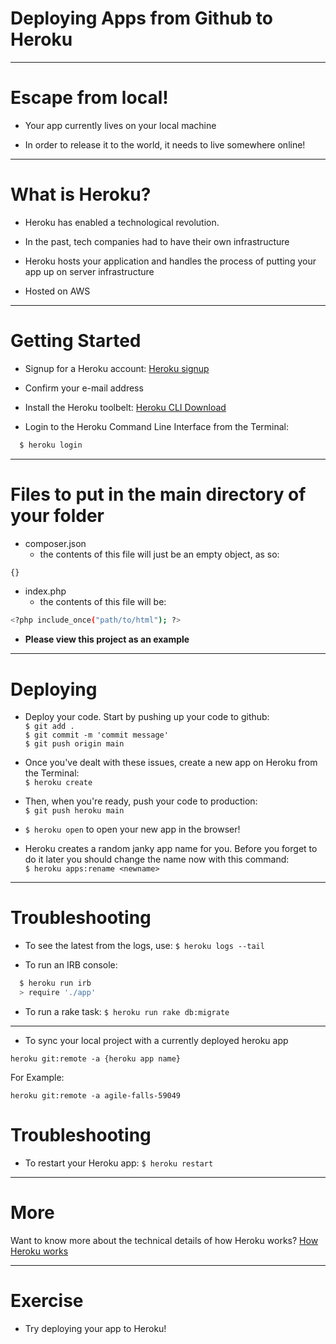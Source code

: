 # Deploying Apps from Github to Heroku

---

# Escape from local!

- Your app currently lives on your local machine

- In order to release it to the world, it needs to live somewhere online!

---

# What is Heroku?

- Heroku has enabled a technological revolution.

- In the past, tech companies had to have their own infrastructure

- Heroku hosts your application and handles the process of putting your app up on server infrastructure

- Hosted on AWS

---

# Getting Started

- Signup for a Heroku account:
  [Heroku signup](https://id.heroku.com/signup)

- Confirm your e-mail address

- Install the Heroku toolbelt:
  [Heroku CLI Download](https://devcenter.heroku.com/articles/heroku-cli#download-and-install)

- Login to the Heroku Command Line Interface from the Terminal:

```bash
  $ heroku login
```

---

# Files to put in the main directory of your folder

- composer.json
  - the contents of this file will just be an empty object, as so:

```bash
{}
```

- index.php
  - the contents of this file will be:

```bash
<?php include_once("path/to/html"); ?>
```

- <strong>Please view this project as an example</strong>
---

# Deploying

- Deploy your code. Start by pushing up your code to github: <br />
  `$ git add .` <br />
  `$ git commit -m 'commit message'` <br />
  `$ git push origin main` <br />

- Once you've dealt with these issues, create a new app on Heroku from the Terminal: <br />
  `$ heroku create` <br />

- Then, when you're ready, push your code to production:<br />
  `$ git push heroku main` <br />

- `$ heroku open`
  to open your new app in the browser!

- Heroku creates a random janky app name for you. Before you forget to do it later you should change the name now with this command:<br />
  `$ heroku apps:rename <newname>`<br />

---

# Troubleshooting

- To see the latest from the logs, use:
  `$ heroku logs --tail`

- To run an IRB console:

```bash
  $ heroku run irb
  > require './app'
```
- To run a rake task:
  `$ heroku run rake db:migrate`

---

- To sync your local project with a currently deployed heroku app
```
heroku git:remote -a {heroku app name}
```
For Example:
```
heroku git:remote -a agile-falls-59049
```

# Troubleshooting

- To restart your Heroku app:
  `$ heroku restart`

---

# More

Want to know more about the technical details of how Heroku works?
[How Heroku works](https://devcenter.heroku.com/articles/how-heroku-works)

---

# Exercise

- Try deploying your app to Heroku!
